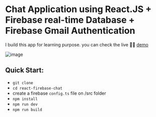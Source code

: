 Chat Application using React.JS + Firebase real-time Database + Firebase Gmail Authentication
=====================================

I build this app for learning purpose. you can check the live 💁‍♂️ [demo](https://chatroom-67e21.web.app/) 

![image](https://github.com/user-attachments/assets/8d3630ed-b77b-49da-864b-3ef5df6cfbcd)


Quick Start:
------------

- ``` git clone ```
- ``` cd react-firebase-chat ```
- create a firebase `config.ts` file on /src folder
- ``` npm install ```
- ``` npm run dev ```
- ``` npm run build ```
